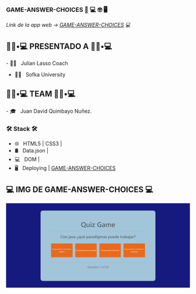  ### GAME-ANSWER-CHOICES 👋 💻 🤓 🖥

<p>
 
</p>


<p><em> Link de la app web -> <a href="https://game-answer-choices.vercel.app/"> GAME-ANSWER-CHOICES</a> 💻 </br>
</em></p>

<h2> 👨🏻•💻  PRESENTADO A 👨🏻•💻 </h2>
- 👨‍💻 &nbsp; Julian Lasso Coach 

- 👨‍💻 &nbsp; Sofka University 

<h2> 👨🏻•💻  TEAM 👨🏻•💻 </h2>
- 🎓 &nbsp; Juan David Quimbayo Nuñez.


<h3>🛠 Stack 🛠 </h3>

- 🌐 &nbsp; HTML5 | CSS3 |
- 🛢 &nbsp; Data.json | 
- 💻 &nbsp; DOM |
- 🖥 &nbsp; Deploying | <a href="https://game-answer-choices.vercel.app/"> GAME-ANSWER-CHOICES</a>


<h2>💻 IMG DE GAME-ANSWER-CHOICES 💻</h2>

<img src="https://github.com/JDQN/GAME-ANSWER-CHOICES/blob/main/img1.jpeg?raw=true" />

